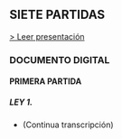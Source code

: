 ## SIETE PARTIDAS

[> Leer presentación](https://actio1680.github.io/paginas/sietepartidas)

### DOCUMENTO DIGITAL

#### PRIMERA PARTIDA

##### LEY 1.
- (Continua transcripción)
